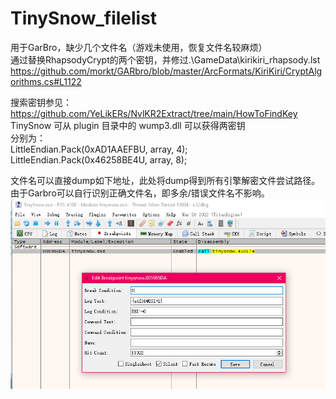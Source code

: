 # TinySnow_filelist
用于GarBro，缺少几个文件名（游戏未使用，恢复文件名较麻烦）  
通过替换RhapsodyCrypt的两个密钥，并修过.\GameData\kirikiri_rhapsody.lst  
https://github.com/morkt/GARbro/blob/master/ArcFormats/KiriKiri/CryptAlgorithms.cs#L1122 

搜索密钥参见：https://github.com/YeLikERs/NvlKR2Extract/tree/main/HowToFindKey  
TinySnow 可从 plugin 目录中的 wump3.dll 可以获得两密钥  
分别为：   
LittleEndian.Pack(0xAD1AAEFBU, array, 4);  
LittleEndian.Pack(0x46258BE4U, array, 8);  
        
文件名可以直接dump如下地址，此处将dump得到所有引擎解密文件尝试路径。  
由于Garbro可以自行识别正确文件名，即多余/错误文件名不影响。
![image](https://github.com/Dir-A/TinySnow_filelist/blob/main/QQ%E6%88%AA%E5%9B%BE20220513154737.png)
